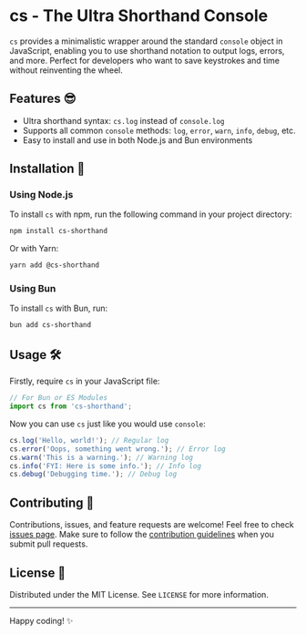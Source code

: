# cs - The Ultra Shorthand Console

`cs` provides a minimalistic wrapper around the standard `console` object in JavaScript, enabling you to use shorthand notation to output logs, errors, and more. Perfect for developers who want to save keystrokes and time without reinventing the wheel.

## Features 😎
- Ultra shorthand syntax: `cs.log` instead of `console.log`
- Supports all common `console` methods: `log`, `error`, `warn`, `info`, `debug`, etc.
- Easy to install and use in both Node.js and Bun environments

## Installation 🚀

### Using Node.js

To install `cs` with npm, run the following command in your project directory:

```sh
npm install cs-shorthand
```

Or with Yarn:

```sh
yarn add @cs-shorthand
```

### Using Bun

To install `cs` with Bun, run:

```sh
bun add cs-shorthand
```

## Usage 🛠

Firstly, require `cs` in your JavaScript file:

```javascript
// For Bun or ES Modules
import cs from 'cs-shorthand';
```

Now you can use `cs` just like you would use `console`:

```javascript
cs.log('Hello, world!'); // Regular log
cs.error('Oops, something went wrong.'); // Error log
cs.warn('This is a warning.'); // Warning log
cs.info('FYI: Here is some info.'); // Info log
cs.debug('Debugging time.'); // Debug log
```

## Contributing 👋

Contributions, issues, and feature requests are welcome! Feel free to check [issues page](https://github.com/your-username/cs/issues). Make sure to follow the [contribution guidelines](CONTRIBUTING.md) when you submit pull requests.

## License 📄

Distributed under the MIT License. See `LICENSE` for more information.

---

Happy coding! ✨ 

